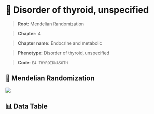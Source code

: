 # 🧪 Disorder of thyroid, unspecified

> **Root:** Mendelian Randomization

> **Chapter:** 4  

> **Chapter name:** Endocrine and metabolic

> **Phenotype:** Disorder of thyroid, unspecified  

> **Code:** `E4_THYROIDNASOTH`

## 🧬 Mendelian Randomization  

<img src="/MR/Figures/Forward/E4_THYROIDNASOTH.png"/>

## 📊 Data Table

<CsvTableMRF src="/public/MR/Data/Forward/E4_THYROIDNASOTH.csv"/>
